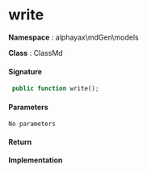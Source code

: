 
# write

**Namespace**  : alphayax\mdGen\models

**Class** : ClassMd


> 


#### Signature

```php
 public function write();
```

#### Parameters

    No parameters

#### Return


#### Implementation

```php

```
